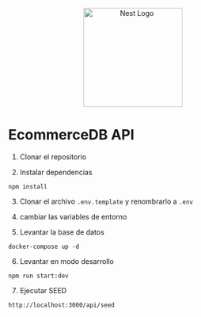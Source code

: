<p align="center">
  <a href="http://nestjs.com/" target="blank"><img src="https://nestjs.com/img/logo-small.svg" width="200" alt="Nest Logo" /></a>
</p>

# EcommerceDB API
1. Clonar el repositorio

2. Instalar dependencias
```
npm install
```
3. Clonar el archivo ```.env.template``` y renombrarlo a ```.env```

4. cambiar las variables de entorno

5. Levantar la base de datos
```
docker-compose up -d
```
6. Levantar en modo desarrollo
```
npm run start:dev
```
7. Ejecutar SEED
```
http://localhost:3000/api/seed
```
